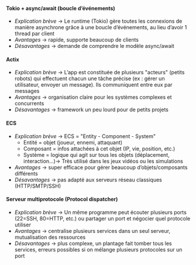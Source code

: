 #### Tokio + async/await (boucle d’événements)
- _Explication brève_ → Le runtime (Tokio) gère toutes les connexions de manière asynchrone grâce à une boucle d’événements, au lieu d’avoir 1 thread par client
- _Avantages_ → rapide, supporte beaucoup de clients
- _Désavantages_ → demande de comprendre le modèle async/await

#### Actix
- _Explication brève_ → L’app est constituée de plusieurs "acteurs" (petits robots) qui effectuent chacun une tâche précise (ex : gérer un utilisateur, envoyer un message). Ils communiquent entre eux par messages
- _Avantages_ → organisation claire pour les systèmes complexes et concurrents
- _Désavantages_ → framework un peu lourd pour de petits projets

#### ECS
- _Explication brève_ → ECS = "Entity - Component - System"
    - Entité = objet (joueur, ennemi, attaquant)
    - Composant = infos attachées à cet objet (IP, vie, position, etc.)
    - Système = logique qui agit sur tous les objets (déplacement, interaction…)→ Très utilisé dans les jeux vidéos ou les simulations
- _Avantages_ → super efficace pour gérer beaucoup d’objets/composants différents
- _Désavantages_ → pas adapté aux serveurs réseau classiques (HTTP/SMTP/SSH)

#### Serveur multiprotocole (Protocol dispatcher)
- _Explication brève_ → Un même programme peut écouter plusieurs ports (22=SSH, 80=HTTP, etc.) ou partager un port et négocier quel protocole utiliser
- _Avantages_ → centralise plusieurs services dans un seul serveur, mutualisation des ressources
- _Désavantages_ → plus complexe, un plantage fait tomber tous les services, erreurs possibles si on mélange plusieurs protocoles sur un port
